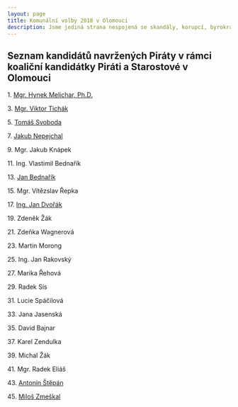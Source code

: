 ```yaml
---
layout: page
title: Komunální volby 2018 v Olomouci
description: Jsme jediná strana nespojená se skandály, korupcí, byrokracií. Jsme tu osm let. Hájíme svobodu, přinášíme čerstvé nápady a nebojíme se říkat, co si myslíme. Politici slibují modré z nebe, světlé zítřky a další prázdná hesla. Piráti nabízí jasné a konkrétní cíle – černé na bílém. Pusťte nás na ně!
---
```

## Seznam kandidátů navržených Piráty v rámci koaliční kandidátky Piráti a Starostové v Olomouci

<p>1. <a href="/lide/hynek-melichar">Mgr. Hynek Melichar, Ph.D.</a></p>
<p>3. <a href="/lide/viktor-tichak">Mgr. Viktor Tichák</a></p>
<p>5. <a href="/lide/tomas-svoboda">Tomáš Svoboda</a></p>
<p>7. <a href="/lide/jakub-nepejchal">Jakub Nepejchal</a></p>
<p>9. Mgr. Jakub Knápek</p>
<p>11. Ing. Vlastimil Bednařík</p>
<p>13. <a href="/lide/jan-bednarik">Jan Bednařík</a></p>
<p>15. Mgr. Vítězslav Řepka</p>
<p>17. <a href="/lide/jan-dvorak">Ing. Jan Dvořák</a></p>
<p>19. Zdeněk Žák</p>
<p>21. Zdeňka Wagnerová</p>
<p>23. Martin Morong</p>
<p>25. Ing. Jan Rakovský</p>
<p>27. Marika Řehová</p>
<p>29. Radek Sís</p>
<p>31. Lucie Spáčilová</p>
<p>33. Jana Jasenská</p>
<p>35. David Bajnar</p>
<p>37. Karel Zendulka</p>
<p>39. Michal Žák</p>
<p>41. Mgr. Radek Eliáš</p>
<p>43. <a href="/lide/antonin-stepan">Antonín Štěpán</a></p>
<p>45. <a href="/lide/milos-zmeskal">Miloš Zmeškal</a></p>